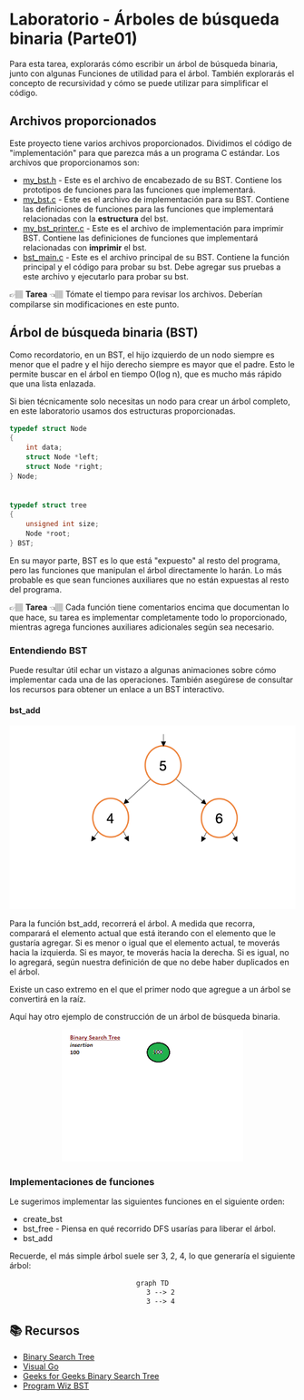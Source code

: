 # Laboratorio - Árboles de búsqueda binaria (Parte01)

Para esta tarea, explorarás cómo escribir un árbol de búsqueda binaria, junto con algunas
Funciones de utilidad para el árbol. También explorarás el concepto de
recursividad y cómo se puede utilizar para simplificar el código.

## Archivos proporcionados
Este proyecto tiene varios archivos proporcionados. Dividimos el código de "implementación" para que
parezca más a un programa C estándar. Los archivos que proporcionamos son:

* [my_bst.h](my_bst.h) - Este es el archivo de encabezado de su BST. Contiene los prototipos de funciones para las funciones que implementará.
* [my_bst.c](my_bst.c) - Este es el archivo de implementación para su BST. Contiene las definiciones de funciones para las funciones que implementará relacionadas con la **estructura** del bst.
* [my_bst_printer.c](my_bst_printer.c) - Este es el archivo de implementación para imprimir BST. Contiene las definiciones de funciones que implementará relacionadas con **imprimir** el bst.
* [bst_main.c](bst_main.c) - Este es el archivo principal de su BST. Contiene la función principal y el código para probar su bst. Debe agregar sus pruebas a este archivo y ejecutarlo para probar su bst.
 
👉🏽 **Tarea** 👈🏽 Tómate el tiempo para revisar los archivos. Deberían compilarse sin modificaciones en este punto. 


## Árbol de búsqueda binaria (BST)
Como recordatorio, en un BST, el hijo izquierdo de un nodo siempre es menor que el padre y el hijo derecho siempre es mayor que el padre. Esto le permite buscar en el árbol en tiempo O(log n), que es mucho más rápido que una lista enlazada.

Si bien técnicamente solo necesitas un nodo para crear un árbol completo, en este laboratorio usamos dos estructuras proporcionadas.

```c
typedef struct Node
{
    int data;            
    struct Node *left;  
    struct Node *right; 
} Node;


typedef struct tree
{
    unsigned int size;  
    Node *root;
} BST;
```

En su mayor parte, BST es lo que está "expuesto" al resto del programa, pero las funciones que manipulan el árbol directamente lo harán.
Lo más probable es que sean funciones auxiliares que no están expuestas al resto del programa. 

👉🏽 **Tarea** 👈🏽 Cada función tiene comentarios encima que documentan lo que hace, su tarea es implementar completamente todo lo proporcionado, mientras agrega funciones auxiliares adicionales según sea necesario.

### Entendiendo BST

Puede resultar útil echar un vistazo a algunas animaciones sobre cómo implementar cada una de las operaciones. También asegúrese de consultar los recursos para obtener un enlace a un BST interactivo.

#### bst_add
<center>

![BST Add](InsertNaive.gif)

</center>


Para la función bst_add, recorrerá el árbol. A medida que recorra, comparará el elemento actual que está iterando con el elemento que le gustaría agregar. Si es menor o igual que el elemento actual, te moverás hacia la izquierda. Si es mayor, te moverás hacia la derecha. Si es igual, no lo agregará, según nuestra definición de que no debe haber duplicados en el árbol.

Existe un caso extremo en el que el primer nodo que agregue a un árbol se convertirá en la raíz.

Aquí hay otro ejemplo de construcción de un árbol de búsqueda binaria.

<center>

![BST Add 2](bst_add_2.gif)

</center>

### Implementaciones de funciones

Le sugerimos implementar las siguientes funciones en el siguiente orden:
* create_bst
* bst_free - Piensa en qué recorrido DFS usarías para liberar el árbol.
* bst_add

Recuerde, el más simple árbol  suele ser 3, 2, 4, lo que generaría el siguiente árbol:<center>

```mermaid
graph TD
    3 --> 2
    3 --> 4
```

</center>






## 📚 Recursos
* [Binary Search Tree](https://en.wikipedia.org/wiki/Binary_search_tree)
* [Visual Go](https://visualgo.net/en/bst)
* [Geeks for Geeks Binary Search Tree](https://www.geeksforgeeks.org/binary-search-tree-data-structure/)
* [Program Wiz BST](https://www.programiz.com/dsa/binary-search-tree)


